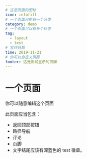 ```yaml
---
# 这是页面的图标
icon: infofill
# 一个页面只能有一个分类
category: demo
# 一个页面可以有多个标签
tag: 
  - layout
  - test
# 写作日期
time: 2019-11-21
# 你可以自定义页脚
footer: 这是测试显示的页脚
---
```


# 一个页面

你可以随意编辑这个页面

此页面应当包含：

- 返回顶部按钮
- 路径导航
- 评论
- 页脚
- 文字结尾应该有深蓝色的 test 徽章。 <MyBadge text="test" color="#242378" />
